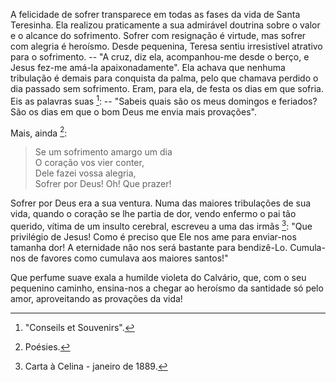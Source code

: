 A felicidade de sofrer transparece em todas as fases da vida de Santa Teresinha. Ela realizou praticamente a sua admirável doutrina sobre o valor e o alcance do sofrimento. Sofrer com resignação é virtude, mas sofrer com alegria é heroísmo. Desde pequenina, Teresa sentiu irresistível atrativo para o sofrimento. -- "A cruz, diz ela, acompanhou-me desde o berço, e Jesus fez-me amá-la apaixonadamente". Ela achava que nenhuma tribulação é demais para conquista da palma, pelo que chamava perdido o dia passado sem sofrimento. Eram, para ela, de festa os dias em que sofria. Eis as palavras suas [^1]: -- "Sabeis quais são os meus domingos e feriados? São os dias em que o bom Deus me envia mais provações".

Mais, ainda [^2]:

> Se um sofrimento amargo um dia  
O coração vos vier conter,  
Dele fazei vossa alegria,  
Sofrer por Deus! Oh! Que prazer!

Sofrer por Deus era a sua ventura. Numa das maiores tribulações de sua vida, quando o coração se lhe partia de dor, vendo enfermo o pai tão querido, vítima de um insulto cerebral, escreveu a uma das irmãs [^3]: "Que privilégio de Jesus! Como é preciso que Ele nos ame para enviar-nos tamanha dor! A eternidade não nos será bastante para bendizê-Lo. Cumula-nos de favores como cumulava aos maiores santos!"

Que perfume suave exala a humilde violeta do Calvário, que, com o seu pequenino caminho, ensina-nos a chegar ao heroísmo da santidade só pelo amor, aproveitando as provações da vida!

[^1]: "Conseils et Souvenirs".
[^2]: Poésies.
[^3]: Carta à Celina - janeiro de 1889.